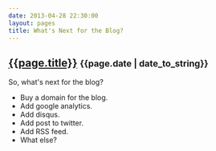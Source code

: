 ```yaml
---
date: 2013-04-28 22:30:00
layout: pages
title: What's Next for the Blog?
---
```

## [{{page.title}}]({{page.url}}) <small>{{page.date | date_to_string}}</small>

So, what's next for the blog?
* Buy a domain for the blog.
* Add google analytics.
* Add disqus.
* Add post to twitter.
* Add RSS feed.
* What else?
